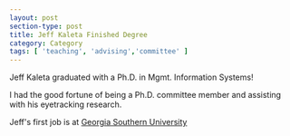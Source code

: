 ```yaml
---
layout: post
section-type: post
title: Jeff Kaleta Finished Degree
category: Category
tags: [ 'teaching', 'advising','committee' ]
---
```

Jeff Kaleta graduated with a Ph.D. in Mgmt. Information Systems!

I had the good fortune of being a Ph.D. committee member and assisting with his eyetracking research.

Jeff's first job is at [Georgia Southern University](http://ceit.georgiasouthern.edu/it/faculty/jeffrey-kaleta/)
